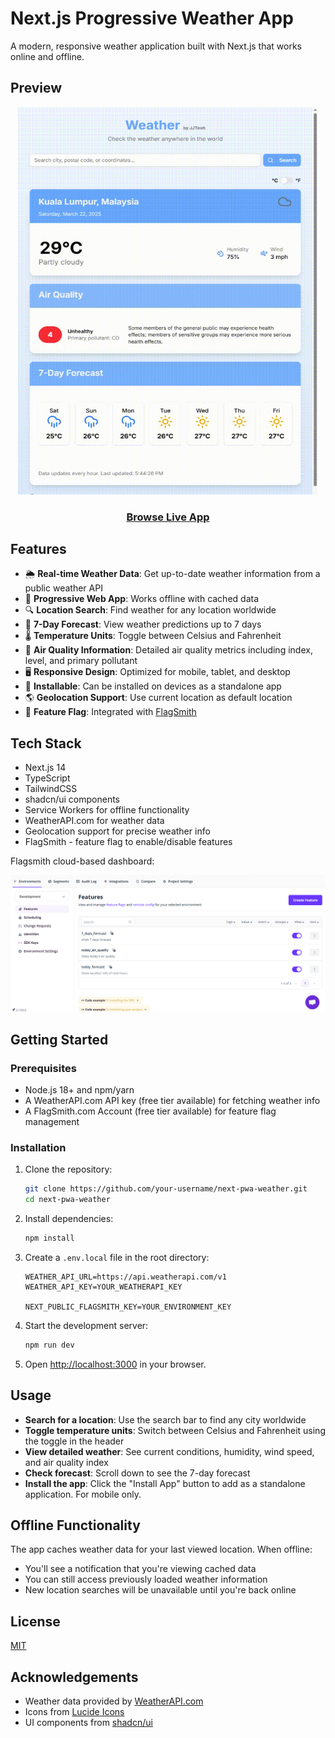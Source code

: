 # Next.js Progressive Weather App

A modern, responsive weather application built with Next.js that works online and offline.

## Preview

<!-- ![Weather App](preview.gif) -->
<div align="center">
   <img src="preview.gif" width="480" height="620">
</div>


<div align="center">

### [Browse Live App](https://next-pwa-weather.vercel.app/)

</div>

## Features

- 🌦️ **Real-time Weather Data**: Get up-to-date weather information from a public weather API
- 📱 **Progressive Web App**: Works offline with cached data
- 🔍 **Location Search**: Find weather for any location worldwide
- 📅 **7-Day Forecast**: View weather predictions up to 7 days 
- 🌡️ **Temperature Units**: Toggle between Celsius and Fahrenheit
- 💨 **Air Quality Information**: Detailed air quality metrics including index, level, and primary pollutant
- 🖥️ **Responsive Design**: Optimized for mobile, tablet, and desktop
- 💾 **Installable**: Can be installed on devices as a standalone app
- 🌎 **Geolocation Support**: Use current location as default location
- 🚩 **Feature Flag**: Integrated with [FlagSmith](flagsmith)

## Tech Stack

- Next.js 14
- TypeScript
- TailwindCSS
- shadcn/ui components
- Service Workers for offline functionality
- WeatherAPI.com for weather data
- Geolocation support for precise weather info
- FlagSmith - feature flag to enable/disable features

Flagsmith cloud-based dashboard:

<div align="center">
   <img src="flagsmith-screenshot.PNG" />
</div>

## Getting Started

### Prerequisites

- Node.js 18+ and npm/yarn
- A WeatherAPI.com API key (free tier available) for fetching weather info
- A FlagSmith.com Account (free tier available) for feature flag management

### Installation

1. Clone the repository:
   ```bash
   git clone https://github.com/your-username/next-pwa-weather.git
   cd next-pwa-weather
   ```

2. Install dependencies:
   ```bash
   npm install
   ```

3. Create a `.env.local` file in the root directory:
   ```
   WEATHER_API_URL=https://api.weatherapi.com/v1
   WEATHER_API_KEY=YOUR_WEATHERAPI_KEY

   NEXT_PUBLIC_FLAGSMITH_KEY=YOUR_ENVIRONMENT_KEY
   ```

4. Start the development server:
   ```bash
   npm run dev
   ```

5. Open [http://localhost:3000](http://localhost:3000) in your browser.

## Usage

- **Search for a location**: Use the search bar to find any city worldwide
- **Toggle temperature units**: Switch between Celsius and Fahrenheit using the toggle in the header
- **View detailed weather**: See current conditions, humidity, wind speed, and air quality index
- **Check forecast**: Scroll down to see the 7-day forecast
- **Install the app**: Click the "Install App" button to add as a standalone application. For mobile only.

## Offline Functionality

The app caches weather data for your last viewed location. When offline:
- You'll see a notification that you're viewing cached data
- You can still access previously loaded weather information
- New location searches will be unavailable until you're back online

## License

[MIT](LICENSE)

## Acknowledgements

- Weather data provided by [WeatherAPI.com](https://www.weatherapi.com/)
- Icons from [Lucide Icons](https://lucide.dev/)
- UI components from [shadcn/ui](https://ui.shadcn.com/)
